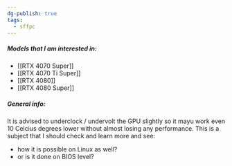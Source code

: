 ```yaml
---
dg-publish: true
tags:
  - sffpc
---
```

##### Models that I am interested in:
- [[RTX 4070 Super]]
- [[RTX 4070 Ti Super]]
- [[RTX 4080]]
- [[RTX 4080 Super]]

##### General info:
It is advised to underclock / undervolt the GPU slightly so it mayu work even 10 Celcius degrees lower without almost losing any performance. This is a subject that I should check and learn more and see: 
- how it is possible on Linux as well?
- or is it done on BIOS level?
